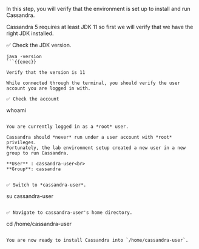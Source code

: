 In this step, you will verify that the environment is set up to install and run Cassandra. 

Cassandra 5 requires at least JDK 11 so first we will verify that  we have the right JDK installed.

✅ Check the JDK version.
```
java -version
```{{exec}}

Verify that the version is 11

While connected through the terminal, you should verify the user account you are logged in with.

✅ Check the account
```
whoami
```{{exec}}

You are currently logged in as a *root* user.

Cassandra should *never* run under a user account with *root* privileges.
Fortunately, the lab environment setup created a new user in a new group to run Cassandra.

**User** : cassandra-user<br>
**Group**: cassandra


✅ Switch to *cassandra-user*.
```
su cassandra-user
```{{exec}}

✅ Navigate to cassandra-user's home directory.
```
cd /home/cassandra-user
```{{exec}}

You are now ready to install Cassandra into `/home/cassandra-user`.